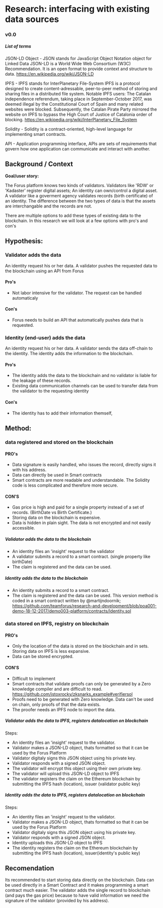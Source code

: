 # Research: interfacing with existing data sources 

### v0.0

##### List of terms

JSON-LD Object - JSON stands for JavaScript Object Notation object for Linked Data
JSON-LD is a World Wide Web Consortium (W3C) Recommendation. It is an open format to provide context and structure to data.
https://en.wikipedia.org/wiki/JSON-LD 

IPFS - IPFS stands for InterPlanetary File-System
IPFS is a protocol designed to create content-adressable, peer-to-peer method of storing and sharing files in a distributed file system. 
Notable IPFS users: The Catalan independence referendum, taking place in September-October 2017, was deemed illegal by the Constitutional Court of Spain and many related websites were blocked. Subsequently, the Catalan Pirate Party mirrored the website on IPFS to bypass the High Court of Justice of Catalonia order of blocking.
https://en.wikipedia.org/wiki/InterPlanetary_File_System

Solidity - Solidity is a contract-oriented, high-level language for implementing smart contracts. 

API - Application programming interface, APIs are sets of requirements that govern how one application can communicate and interact with another.

## Background / Context
**Goal/user story:** 

The Forus platform knows two kinds of validators. Validators like 'RDW' or 'Kadaster' register digital assets; An identity can own/control a digital asset. A validator like a goverment agency validates records (birth certificate) of an identity. The difference between the two types of data is that the assets are interchangable and the records are not.

There are multiple options to add these types of existing data to the blockchain. In this research we will look at a few options with pro's and con's

## Hypothesis:

### Validator adds the data
An identity request his or her data. A validator pushes the requested data to the blockchain using an API from Forus

#### Pro's
- Not labor intensive for the validator. The request can be handled automaticaly 
#### Con's
- Forus needs to build an API that automatically pushes data that is requested.

### Identity (end-user) adds the data
An identity request his or her data. A validator sends the data off-chain to the identity. The identity adds the information to the blockchain.

#### Pro's
- The identity adds the data to the blockchain and no validator is liable for the leakage of these records.
- Existing data communication channels can be used to transfer data from the validator to the requesting identity
#### Con's
- The identity has to add their information themself,

## Method:

### data registered and stored on the blockchain
#### PRO's
- Data signature is easily handled, who issues the record, directly signs it with his address.
- Data can directly be used in Smart contracts
- Smart contracts are more readable and understandable. The Solidity code is less complicated and therefore more secure.

#### CON'S
- Gas price is high and paid for a single property instead of a set of records. (BirthDate vs Birth Certificate.)
- Storing data on the blockchain is expensive.
- Data is hidden in plain sight. The data is not encrypted and not easily accessible.


##### Validator adds the data to the blockchain
- An identity files an 'insight' request to the validator
- A validator submits a record to a smart contract. (single property like birthDate)
- The claim is registered and the data can be used.

##### Identity adds the data to the blockchain
- An identity submits a record to a smart contract.
- The claim is registered and the data can be used.
This version method is coded in a smart contract written by @martijndoornik; https://github.com/teamforus/research-and-development/blob/poa001-demo-18-12-2017/demo003-platform/contracts/Identity.sol

### data stored on IPFS, registry on blockchain
#### PRO's
- Only the location of the data is stored on the blockchain and in sets. Storing data on IPFS is less expansive. 
- Data can be stored encrypted.

#### CON'S
- Difficult to implement
- Smart contracts that validate proofs can only be generated by a Zero knowledge compiler and are difficult to read. https://github.com/jstoxrocky/zksnarks_example#verifiersol
- Proofs need to be generated with Zero knowledge. Data can't be used on chain, only proofs of that the data exists.
- The proofer needs an IPFS node to import the data.

##### Validator adds the data to IPFS, registers datalocation on blockchain

Steps:
- An identity files an 'insight' request to the validator.
- Validator makes a JSON-LD object, thats formatted so that it can be used by the Forus Platform
- Validator digitaly signs this JSON object using his private key.
- Validator responds with a signed JSON object. 
- The validator will encrypt this object using their own private key.
- The validator will upload this JSON-LD object to IPFS
- The validator registers the claim on the Ethereum blockchain by submitting the IPFS hash (location), issuer (validator public key)

##### Identity adds the data to IPFS, registers datalocation on blockchain
Steps:
- An identity files an 'insight' request to the validator.
- Validator makes a JSON-LD object, thats formatted so that it can be used by the Forus Platform
- Validator digitaly signs this JSON object using his private key.
- Validator responds with a signed JSON object. 
- Identity uploads this JSON-LD object to IPFS
- The identity registers the claim on the Ethereum blockchain by submitting the IPFS hash (location), issuer(identity's public key)

## Recomendation

Its recommended to start storing data directly on the blockchain. Data can be used directly in a Smart Contract and it makes programming a smart contract much easier. The validator adds the single record to blockchain (and pays the gas price) because to have valid information we need the signature of the validator (provided by his address).
